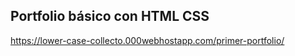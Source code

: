 ## Portfolio básico con HTML CSS 



https://lower-case-collecto.000webhostapp.com/primer-portfolio/
